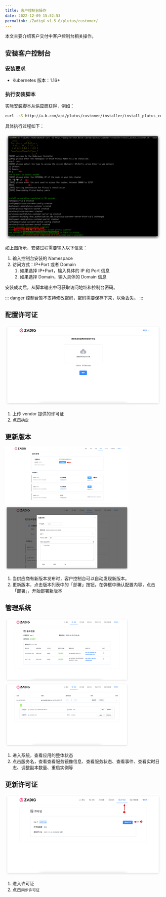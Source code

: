 ```yaml
---
title: 客户控制台操作
date: 2022-12-09 15:52:53
permalink: /ZadigX v1.5.0/plutus/customer/
---
```




本文主要介绍客户交付中客户控制台相关操作。

## 安装客户控制台
### 安装要求
- Kubernetes 版本：1.16+

### 执行安装脚本
实际安装脚本从供应商获得，例如：

``` bash
curl -sS http://a.b.com/api/plutus/customer/installer/install_plutus_customer.sh | bash
```
具体执行过程如下：

![客户控制台](./_images/customer_1.png)

如上图所示，安装过程需要输入以下信息：
1. 输入控制台安装的 Namespace
2. 访问方式：IP+Port 或者 Domain
    1. 如果选择 IP+Port，输入具体的 IP 和 Port 信息
    2. 如果选择 Domain，输入具体的 Domain 信息

安装成功后，从脚本输出中可获取访问地址和控制台密码。

::: danger
 控制台暂不支持修改密码，密码需要保存下来，以免丢失。
:::

## 配置许可证

![客户控制台](./_images/customer_2.png)

1. 上传 vendor 提供的许可证
2. 点击`确定`

## 更新版本

<img src="./_images/customer_3.png" width="400">
<img src="./_images/customer_4.png" width="400">

1. 当供应商有新版本发布时，客户控制台可以自动发现新版本。
2. 更新版本，点击版本列表中的「部署」按钮，在弹框中确认配置内容，点击「部署」，开始部署新版本

## 管理系统

<img src="./_images/customer_5.png" width="400">
<img src="./_images/customer_6.png" width="400">

1. 进入系统，查看应用的整体状态
2. 点击服务名，查看查看服务镜像信息、查看服务状态、查看事件、查看实时日志、调整副本数量、重启实例等


## 更新许可证

![客户控制台](./_images/customer_7.png)

1. 进入许可证
2. 点击`同步许可证`
